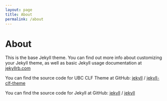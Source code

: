 ```yaml
---
layout: page
title: About
permalink: /about
---
```


# About

This is the base Jekyll theme. You can find out more info about customizing your Jekyll theme, as well as basic Jekyll usage documentation at [jekyllrb.com](https://jekyllrb.com/)

You can find the source code for UBC CLF Theme at GitHub:
[jekyll][jekyll-organization] /
[jekyll-clf-theme](https://github.com/ubc-cpsc/jekyll-clf-theme.git)

You can find the source code for Jekyll at GitHub:
[jekyll][jekyll-organization] /
[jekyll](https://github.com/jekyll/jekyll)

[jekyll-organization]: https://github.com/jekyll
